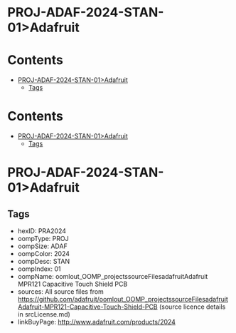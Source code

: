 
PROJ-ADAF-2024-STAN-01>Adafruit
===============================

Contents
========

* [PROJ-ADAF-2024-STAN-01>Adafruit](#proj-adaf-2024-stan-01adafruit)
	* [Tags](#tags)

Contents
========

* [PROJ-ADAF-2024-STAN-01>Adafruit](#proj-adaf-2024-stan-01adafruit)
	* [Tags](#tags)

# PROJ-ADAF-2024-STAN-01>Adafruit

## Tags

- hexID: PRA2024
- oompType: PROJ
- oompSize: ADAF
- oompColor: 2024
- oompDesc: STAN
- oompIndex: 01
- oompName: oomlout_OOMP_projectssourceFilesadafruitAdafruit MPR121 Capacitive Touch Shield PCB
- sources: All source files from https://github.com/adafruit/oomlout_OOMP_projectssourceFilesadafruitAdafruit-MPR121-Capacitive-Touch-Shield-PCB (source licence details in srcLicense.md)
- linkBuyPage: http://www.adafruit.com/products/2024
